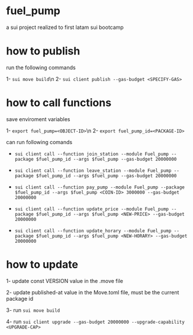 # fuel_pump
a sui project realized to first latam sui bootcamp

# how to publish
run the following commands

1- `sui move build`\n
2- `sui client publish --gas-budget <SPECIFY-GAS>`

# how to call functions

save enviroment variables

1- `export fuel_pump=<OBJECT-ID>`\n
2- `export fuel_pump_id=<PACKAGE-ID>`

can run following comands

* `sui client call --function join_station --module Fuel_pump --package $fuel_pump_id --args $fuel_pump --gas-budget 20000000`

* `sui client call --function leave_station --module Fuel_pump --package $fuel_pump_id --args $fuel_pump --gas-budget 20000000`

* `sui client call --function pay_pump --module Fuel_pump --package $fuel_pump_id --args $fuel_pump <COIN-ID> 3000000 --gas-budget 20000000`

* `sui client call --function update_price --module Fuel_pump --package $fuel_pump_id --args $fuel_pump <NEW-PRICE> --gas-budget 20000000`

* `sui client call --function update_horary --module Fuel_pump --package $fuel_pump_id --args $fuel_pump <NEW-HORARY> --gas-budget 20000000`

# how to update

1- update const VERSION value in the .move file

2- update published-at value in the Move.toml file, must be the current package id

3- run `sui move build`

4- run `sui client upgrade --gas-budget 20000000 --upgrade-capability <UPGRADE-CAP>`
